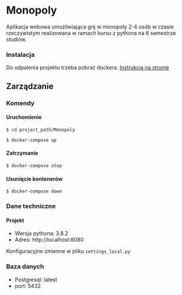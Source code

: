 # Monopoly
Aplikacja webowa umożliwiająca grę w monopoly 2-4 osób w czasie rzeczywistym realizowana w ramach kursu z pythona na 6 semestrze studiów.
### Instalacja

Do odpalenia projektu trzeba pobrać dockera.
[Instrukcja na stronie](https://docs.docker.com/install/)

## Zarządzanie

### Komendy

#### Uruchomienie

`$ cd project_path/Monopoly`

`$ docker-compose up`

#### Zatrzymanie

`$ docker-compose stop`

#### Usunięcie kontenerów

`$ docker-compose down`


### Dane techniczne

#### Projekt

- Wersja pythona: 3.8.2
- Adres: http://localhost:8080

Konfiguracyjne zmienne w pliku `settings_local.py`

### Baza danych

- Postgresql: latest
- port: 5432
